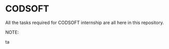# CODSOFT
All the tasks required for CODSOFT internship are all here in this repository.

NOTE:

ta
